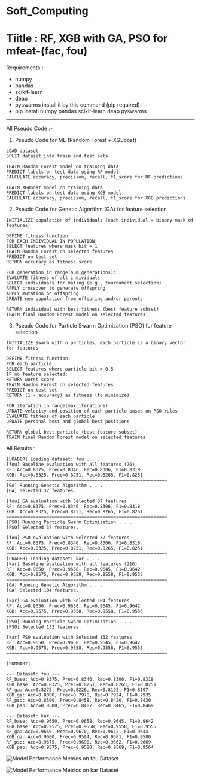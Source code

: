 # Soft_Computing
# Tiitle : RF, XGB with GA, PSO for mfeat-(fac, fou)

Requirements :
 - numpy 
 - pandas  
 - scikit-learn 
 - deap 
 - pyswarms
install it by this command (pip required) :
 - pip install numpy pandas scikit-learn deap pyswarms

---

All Pseudo Code :-

1. Pseudo Code for ML (Random Forest + XGBoost)
```
LOAD dataset
SPLIT dataset into train and test sets

TRAIN Random Forest model on training data
PREDICT labels on test data using RF model
CALCULATE accuracy, precision, recall, f1_score for RF predictions

TRAIN XGBoost model on training data
PREDICT labels on test data using XGB model
CALCULATE accuracy, precision, recall, f1_score for XGB predictions
```
2. Pseudo Code for Genetic Algorithm (GA) for feature selection
```
INITIALIZE population of individuals (each individual = binary mask of features)

DEFINE fitness function: 
FOR EACH INDIVIDUAL IN POPULATION: 
SELECT features where mask bit = 1 
TRAIN Random Forest on selected features 
PREDICT on test set 
RETURN accuracy as fitness score

FOR generation in range(num_generations): 
EVALUATE fitness of all individuals 
SELECT individuals for mating (e.g., tournament selection) 
APPLY crossover to generate offspring 
APPLY mutation on offspring 
CREATE new population from offspring and/or parents

RETURN individual with best fitness (best feature subset)
TRAIN final Random Forest model on selected features
```
3. Pseudo Code for Particle Swarm Optimization (PSO) for feature selection
```
INITIALIZE swarm with n_particles, each particle is a binary vector for features

DEFINE fitness function: 
FOR each particle: 
SELECT features where particle bit > 0.5 
IF no feature selected: 
RETURN worst score 
TRAIN Random Forest on selected features 
PREDICT on test set 
RETURN (1 - accuracy) as fitness (to minimize)

FOR iteration in range(max_iterations): 
UPDATE velocity and position of each particle based on PSO rules 
EVALUATE fitness of each particle 
UPDATE personal best and global best positions

RETURN global best particle (best feature subset)
TRAIN final Random Forest model on selected features
```



All Results :

```
[LOADER] Loading dataset: fou . . .
[fou] Baseline evaluation with all features (76)
RF: Acc=0.8375, Prec=0.8346, Rec=0.8306, F1=0.8318
XGB: Acc=0.8325, Prec=0.8251, Rec=0.8265, F1=0.8251
============================================================
[GA] Running Genetic Algorithm . . .
[GA] Selected 37 features.

[fou] GA evaluation with Selected 37 features
RF: Acc=0.8375, Prec=0.8346, Rec=0.8306, F1=0.8318
XGB: Acc=0.8325, Prec=0.8251, Rec=0.8265, F1=0.8251
============================================================
[PSO] Running Particle Swarm Optimization . . .
[PSO] Selected 37 features.

[fou] PSO evaluation with Selected 37 features
RF: Acc=0.8375, Prec=0.8346, Rec=0.8306, F1=0.8318
XGB: Acc=0.8325, Prec=0.8251, Rec=0.8265, F1=0.8251
============================================================
[LOADER] Loading dataset: kar . . .
[kar] Baseline evaluation with all features (216)
RF: Acc=0.9650, Prec=0.9658, Rec=0.9645, F1=0.9642
XGB: Acc=0.9575, Prec=0.9558, Rec=0.9558, F1=0.9555
============================================================
[GA] Running Genetic Algorithm . . .
[GA] Selected 104 features.

[kar] GA evaluation with Selected 104 features
RF: Acc=0.9650, Prec=0.9658, Rec=0.9645, F1=0.9642
XGB: Acc=0.9575, Prec=0.9558, Rec=0.9558, F1=0.9555
============================================================
[PSO] Running Particle Swarm Optimization . . .
[PSO] Selected 132 features.

[kar] PSO evaluation with Selected 132 features
RF: Acc=0.9650, Prec=0.9658, Rec=0.9645, F1=0.9642
XGB: Acc=0.9575, Prec=0.9558, Rec=0.9558, F1=0.9555
============================================================

[SUMMARY]

--- Dataset: fou ---
RF_base: Acc=0.8375, Prec=0.8346, Rec=0.8306, F1=0.8318
XGB_base: Acc=0.8325, Prec=0.8251, Rec=0.8265, F1=0.8251
RF_ga: Acc=0.8275, Prec=0.8226, Rec=0.8192, F1=0.8197
XGB_ga: Acc=0.8000, Prec=0.7978, Rec=0.7924, F1=0.7935
RF_pso: Acc=0.8500, Prec=0.8458, Rec=0.8420, F1=0.8430
XGB_pso: Acc=0.8500, Prec=0.8487, Rec=0.8465, F1=0.8469

--- Dataset: kar ---
RF_base: Acc=0.9650, Prec=0.9658, Rec=0.9645, F1=0.9642
XGB_base: Acc=0.9575, Prec=0.9558, Rec=0.9558, F1=0.9555
RF_ga: Acc=0.9650, Prec=0.9670, Rec=0.9642, F1=0.9644
XGB_ga: Acc=0.9600, Prec=0.9594, Rec=0.9581, F1=0.9580
RF_pso: Acc=0.9675, Prec=0.9690, Rec=0.9662, F1=0.9669
XGB_pso: Acc=0.9575, Prec=0.9580, Rec=0.9569, F1=0.9564
```

![Model Performance Metrics on fou Dataset](https://github.com/user-attachments/assets/b22a66f1-fdb4-491f-97a4-9c9531c25ca7)

![Model Performance Metrics on kar Dataset ](https://github.com/user-attachments/assets/e83ab982-50cf-4009-b72e-b417cf384ae6)







